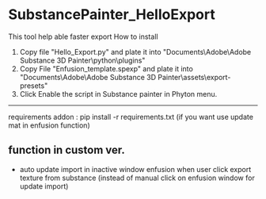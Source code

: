 # SubstancePainter_HelloExport
This tool help able faster export
How to install
1. Copy file "Hello_Export.py" and plate it into "Documents\Adobe\Adobe Substance 3D Painter\python\plugins"
2. Copy File  "Enfusion_template.spexp" and plate it into "Documents\Adobe\Adobe Substance 3D Painter\assets\export-presets"
3. Click Enable the script in Substance painter in Phyton menu.

--------
requirements
addon : pip install -r requirements.txt (if you want use update mat in enfusion function)
## function in custom ver.
- auto update import in inactive window enfusion when user click export texture from substance (instead of manual click on enfusion window for update import)
